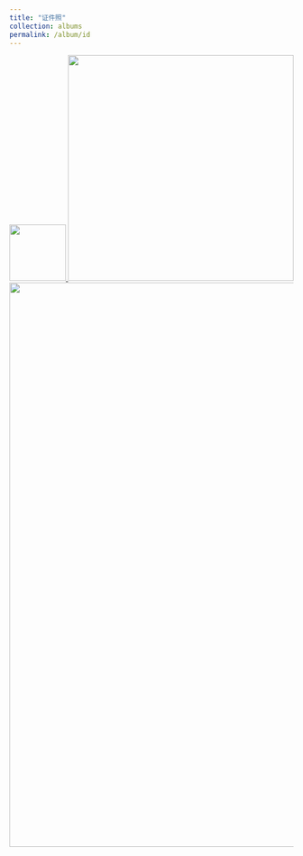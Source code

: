 ```yaml
---
title: "证件照"
collection: albums
permalink: /album/id
---
```

<a href="../images/profile.jpg">
  <img src="../images/profile.jpg" width="100">
</a>
<img src="../images/10aab94c51fa9452974b2b3fa1332cc585fcc04a.jpg@942w_1413h_progressive.webp" width="400">
<img src="../images/WeChat Image_20220322213943.jpg" width="1000">
